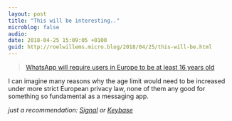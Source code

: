 ```yaml
---
layout: post
title: "This will be interesting.."
microblog: false
audio: 
date: 2018-04-25 15:09:05 +0100
guid: http://roelwillems.micro.blog/2018/04/25/this-will-be.html
---
```

> [WhatsApp will require users in Europe to be at least 16 years old](https://www.engadget.com/2018/04/24/whatsapp-require-users-in-europe-at-least-16-years-old/)

I can imagine many reasons why the age limit would need to be increased under more strict European privacy law, none of them any good for something so fundamental as a messaging app.

_just a recommendation: [Signal](https://signal.org) or [Keybase](https://keybase.io)_
